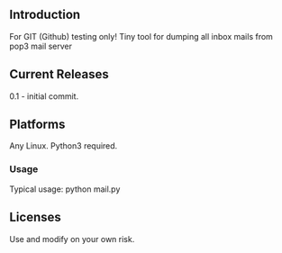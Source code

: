 ## Introduction
For GIT (Github) testing only! Tiny tool for dumping all inbox mails from pop3 mail server
## Current Releases
0.1 - initial commit. <br />
## Platforms
Any Linux. Python3 required.
### Usage
Typical usage: python mail.py
## Licenses
Use and modify on your own risk.